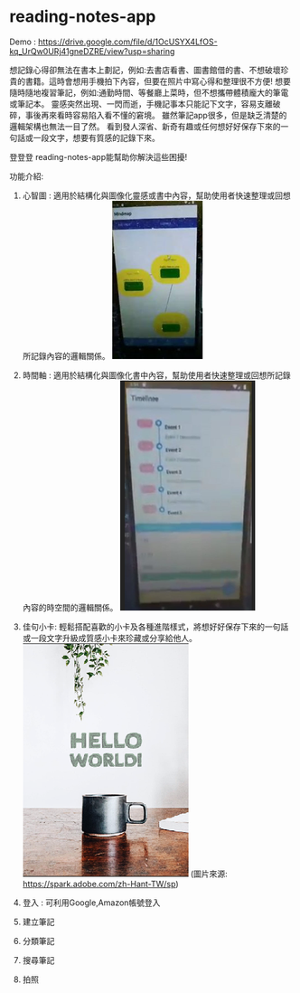 # reading-notes-app

Demo : https://drive.google.com/file/d/1OcUSYX4LfOS-kq_UrQw0URj41gneDZRE/view?usp=sharing


想記錄心得卻無法在書本上劃記，例如:去書店看書、圖書館借的書、不想破壞珍貴的書籍。這時會想用手機拍下內容，但要在照片中寫心得和整理很不方便!
想要隨時隨地複習筆記，例如:通勤時間、等餐廳上菜時，但不想攜帶體積龐大的筆電或筆記本。
靈感突然出現、一閃而逝，手機記事本只能記下文字，容易支離破碎，事後再來看時容易陷入看不懂的窘境。
雖然筆記app很多，但是缺乏清楚的邏輯架構也無法一目了然。
看到發人深省、新奇有趣或任何想好好保存下來的一句話或一段文字，想要有質感的記錄下來。


登登登 reading-notes-app能幫助你解決這些困擾!

功能介紹:

1. 心智圖  : 適用於結構化與圖像化靈感或書中內容，幫助使用者快速整理或回想所記錄內容的邏輯關係。 
![](https://github.com/rayquazacxj/reading-notes-app/blob/master/mindmap%20demo.jpg)

2. 時間軸  : 適用於結構化與圖像化書中內容，幫助使用者快速整理或回想所記錄內容的時空間的邏輯關係。
![](https://github.com/rayquazacxj/reading-notes-app/blob/master/timeline%20demo.png)

3. 佳句小卡: 輕鬆搭配喜歡的小卡及各種進階樣式，將想好好保存下來的一句話或一段文字升級成質感小卡來珍藏或分享給他人。
![](https://github.com/rayquazacxj/reading-notes-app/blob/master/card%20demo.png)
(圖片來源: https://spark.adobe.com/zh-Hant-TW/sp)

4. 登入    : 可利用Google,Amazon帳號登入
5. 建立筆記
6. 分類筆記
7. 搜尋筆記
8. 拍照
